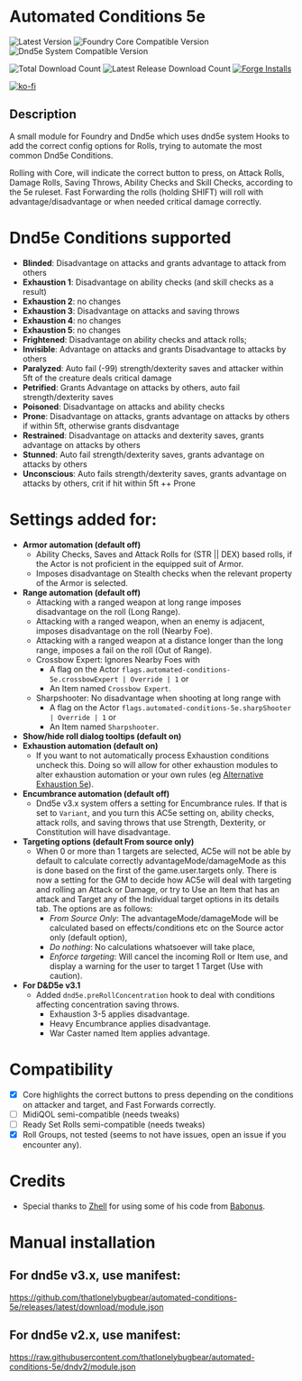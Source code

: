 # Automated Conditions 5e

![Latest Version](https://img.shields.io/badge/dynamic/json.svg?url=https://github.com/thatlonelybugbear/automated-conditions-5e/releases/download/v11.315.310.2/module.json&label=AC5E%20Version&query=$.version&colorB=yellow&style=for-the-badge)
![Foundry Core Compatible Version](https://img.shields.io/badge/dynamic/json.svg?url=https://github.com/thatlonelybugbear/automated-conditions-5e/releases/download/v11.315.310.2/module.json&label=Foundry%20Version&query=$.compatibility.verified&colorB=ff6400&style=for-the-badge)
![Dnd5e System Compatible Version](https://img.shields.io/badge/dynamic/json.svg?url=https://github.com/thatlonelybugbear/automated-conditions-5e/releases/download/v11.315.310.2/module.json&label=dnd5e%20Version&query=$.relationships.systems[0].compatibility.verified&colorB=red&style=for-the-badge)

![Total Download Count](https://img.shields.io/github/downloads/thatlonelybugbear/automated-conditions-5e/total?color=2b82fc&label=TOTAL%20DOWNLOADS&style=for-the-badge)
![Latest Release Download Count](https://img.shields.io/github/downloads/thatlonelybugbear/automated-conditions-5e/latest/total?color=2b82fc&label=LATEST%20DOWNLOADS&style=for-the-badge)
[![Forge Installs](https://img.shields.io/badge/dynamic/json?label=Forge%20Installs&query=package.installs&suffix=%25&url=https://forge-vtt.com/api/bazaar/package/automated-conditions-5e&colorB=68a74f&style=for-the-badge)](https://forge-vtt.com/bazaar#package=automated-conditions-5e)

[![ko-fi](https://ko-fi.com/img/githubbutton_sm.svg)](https://ko-fi.com/thatlonelybugbear)


## Description
A small module for Foundry and Dnd5e which uses dnd5e system Hooks to add the correct config options for Rolls, trying to automate the most common Dnd5e Conditions.

Rolling with Core, will indicate the correct button to press, on Attack Rolls, Damage Rolls, Saving Throws, Ability Checks and Skill Checks, according to the 5e ruleset.
Fast Forwarding the rolls (holding SHIFT) will roll with advantage/disadvantage or when needed critical damage correctly.

# Dnd5e Conditions supported
- **Blinded**: Disadvantage on attacks and grants advantage to attack from others
- **Exhaustion 1**: Disadvantage on ability checks (and skill checks as a result)
- **Exhaustion 2**: no changes
- **Exhaustion 3**: Disadvantage on attacks and saving throws
- **Exhaustion 4**: no changes
- **Exhaustion 5**: no changes
- **Frightened**: Disadvantage on ability checks and attack rolls;
- **Invisible**: Advantage on attacks and grants Disadvantage to attacks by others
- **Paralyzed**: Auto fail (-99) strength/dexterity saves and attacker within 5ft of the creature deals critical damage
- **Petrified**: Grants Advantage on attacks by others, auto fail strength/dexterity saves
- **Poisoned**: Disadvantage on attacks and ability checks
- **Prone**: Disadvantage on attacks, grants advantage on attacks by others if within 5ft, otherwise grants disdvantage
- **Restrained**: Disadvantage on attacks and dexterity saves, grants advantage on attacks by others
- **Stunned**: Auto fail strength/dexterity saves, grants advantage on attacks by others
- **Unconscious**: Auto fails strength/dexterity saves, grants advantage on attacks by others, crit if hit within 5ft ++ Prone

# Settings added for:
- **Armor automation (default off)**
  - Ability Checks, Saves and Attack Rolls for (STR || DEX) based rolls, if the Actor is not proficient in the equipped suit of Armor.
  - Imposes disadvantage on Stealth checks when the relevant property of the Armor is selected.
- **Range automation (default off)**
  - Attacking with a ranged weapon at long range imposes disadvantage on the roll (Long Range).
  - Attacking with a ranged weapon, when an enemy is adjacent, imposes disadvantage on the roll (Nearby Foe).
  - Attacking with a ranged weapon at a distance longer than the long range, imposes a fail on the roll (Out of Range).
  - Crossbow Expert: Ignores Nearby Foes with
    - A flag on the Actor `flags.automated-conditions-5e.crossbowExpert | Override | 1` or
    - An Item named `Crossbow Expert`.
  - Sharpshooter: No disadvantage when shooting at long range with
    - A flag on the Actor `flags.automated-conditions-5e.sharpShooter | Override | 1` or
    - An Item named `Sharpshooter`.
- **Show/hide roll dialog tooltips (default on)**
- **Exhaustion automation (default on)**
  - If you want to not automatically process Exhaustion conditions uncheck this. Doing so will allow for other exhaustion modules to alter exhaustion automation or your own rules (eg [Alternative Exhaustion 5e](https://foundryvtt.com/packages/alternative-exhaustion-5e)).
- **Encumbrance automation (default off)**
  - Dnd5e v3.x system offers a setting for Encumbrance rules. If that is set to `Variant`, and you turn this AC5e setting on, ability checks, attack rolls, and saving throws that use Strength, Dexterity, or Constitution will have disadvantage.
- **Targeting options (default From source only)**
  - When 0 or more than 1 targets are selected, AC5e will not be able by default to calculate correctly advantageMode/damageMode as this is done based on the first of the game.user.targets only. There is now a setting for the GM to decide how AC5e will deal with targeting and rolling an Attack or Damage, or try to Use an Item that has an attack and Target any of the Individual target options in its details tab. The options are as follows:
    - *From Source Only*: The advantageMode/damageMode will be calculated based on effects/conditions etc on the Source actor only (default option),
    - *Do nothing*: No calculations whatsoever will take place,
    - *Enforce targeting*: Will cancel the incoming Roll or Item use, and display a warning for the user to target 1 Target (Use with caution).
- **For D&D5e v3.1**
  - Added `dnd5e.preRollConcentration` hook to deal with conditions affecting concentration saving throws.
    - Exhaustion 3-5 applies disadvantage.
    - Heavy Encumbrance applies disadvantage.
    - War Caster named Item applies advantage.

# Compatibility
- [x] Core highlights the correct buttons to press depending on the conditions on attacker and target, and Fast Forwards correctly.
- [ ] MidiQOL semi-compatible (needs tweaks)
- [ ] Ready Set Rolls semi-compatible (needs tweaks)
- [x] Roll Groups, not tested (seems to not have issues, open an issue if you encounter any).
 
# Credits
- Special thanks to [Zhell](https://github.com/krbz999) for using some of his code from [Babonus](https://github.com/krbz999/babonus).

# Manual installation
## For dnd5e v3.x, use manifest: 
<https://github.com/thatlonelybugbear/automated-conditions-5e/releases/latest/download/module.json>
## For dnd5e v2.x, use manifest: 
<https://raw.githubusercontent.com/thatlonelybugbear/automated-conditions-5e/dndv2/module.json>
